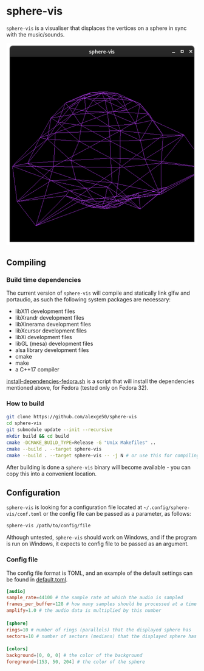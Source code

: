 # sphere-vis
`sphere-vis` is a  visualiser that displaces the vertices on a sphere in sync with the music/sounds.

![screenshot](screenshot/screenshot.png)

## Compiling
### Build time dependencies
The current version of `sphere-vis` will compile and statically link glfw and portaudio, as such the following system packages are necessary:
* libX11 development files
* libXrandr development files
* libXinerama development files
* libXcursor development files
* libXi development files
* libGL (mesa) development files
* alsa library development files
* cmake
* make
* a C++17 compiler

[install-dependencies-fedora.sh](scripts/install-dependencies-fedora.sh) is a script that will install the dependencies mentioned above, for Fedora (tested only on Fedora 32).

### How to build
```sh
git clone https://github.com/alexge50/sphere-vis
cd sphere-vis
git submodule update --init --recursive
mkdir build && cd build
cmake -DCMAKE_BUILD_TYPE=Release -G "Unix Makefiles" ..
cmake --build . --target sphere-vis
cmake --build . --target sphere-vis -- -j N # or use this for compiling on multiple threads, replace N with the number of threads that you want to use
```

After building is done a `sphere-vis` binary will become available - you can copy this into a convenient location.

## Configuration
`sphere-vis` is looking for a configuration file located at `~/.config/sphere-vis/conf.toml` or the config file can be passed as a parameter, as follows:
```sh
sphere-vis /path/to/config/file
``` 

Although untested, `sphere-vis` should work on Windows, and if the program is run on Windows, it expects to config file to be passed as an argument.

### Config file
The config file format is TOML, and an example of the default settings can be found in [default.toml](config/default.toml).

```toml
[audio]
sample_rate=44100 # the sample rate at which the audio is sampled
frames_per_buffer=128 # how many samples should be processed at a time (lowering this number will increase "real-timeness", however the CPU usage as well)
amplify=1.0 # the audio data is multiplied by this number

[sphere]
rings=10 # number of rings (parallels) that the displayed sphere has
sectors=10 # number of sectors (medians) that the displayed sphere has

[colors]
background=[0, 0, 0] # the color of the background
foreground=[153, 50, 204] # the color of the sphere
```